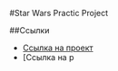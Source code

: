 #Star Wars Practic Project

##Ссылки

- [Ссылка на проект](https://naprinar.github.io/star-wars-website/)
- [Ссылка на р
